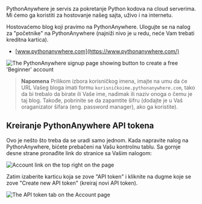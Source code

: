 PythonAnywhere je servis za pokretanje Python kodova na cloud serverima. Mi ćemo ga koristiti za hostovanje našeg sajta, uživo i na internetu.

Hostovaćemo blog koji pravimo na PythonAnywhere. Ulogujte se na nalog za "početnike" na PythonAnywhere (najniži nivo je u redu, neće Vam trebati kreditna kartica).

* [www.pythonanywhere.com](https://www.pythonanywhere.com/)

![The PythonAnywhere signup page showing button to create a free 'Beginner' account](../deploy/images/pythonanywhere_beginner_account_button.png)

> **Napomena** Prilikom izbora korisničkog imena, imajte na umu da će URL Vašeg bloga imati formu `korisničkoime.pythonanywhere.com`, tako da bi trebalo da birate ili Vaše ime, nadimak ili naziv onoga o čemu je taj blog. Takođe, pobrinite se da zapamtite šifru (dodajte je u Vaš oraganizator šifara (eng. password manager), ako ga koristite).

## Kreiranje PythonAnywhere API tokena

Ovo je nešto što treba da se uradi samo jednom. Kada napravite nalog na PythonAnywhere, bićete prebačeni na Vašu kontrolnu tablu. Sa gornje desne strane pronađite link do stranice sa Vašim nalogom:

![Account link on the top right on the page](../deploy/images/pythonanywhere_account.png)

Zatim izaberite karticu koja se zove "API token" i kliknite na dugme koje se zove "Create new API token" (kreiraj novi API token).

![The API token tab on the Account page](../deploy/images/pythonanywhere_create_api_token.png)